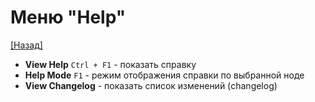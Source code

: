 # Меню "Help"

[[Назад]](@MenuBar.MenuBar)

* **View Help** `Ctrl + F1` - показать справку
* **Help Mode** `F1` - режим отображения справки по выбранной ноде
* **View Changelog** - показать список изменений (changelog)